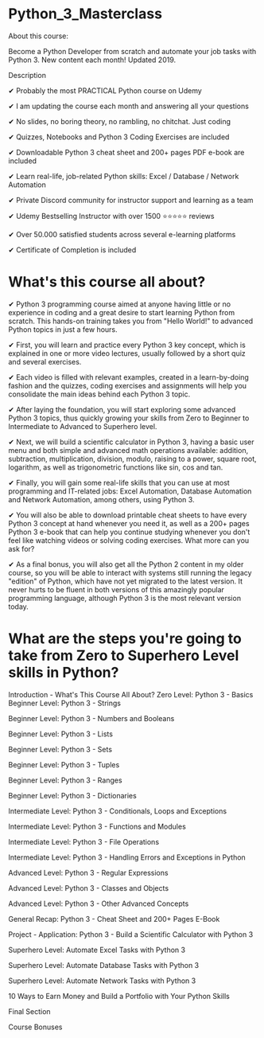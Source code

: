 # Python_3_Masterclass
About this course:

Become a Python Developer from scratch and automate your job tasks with Python 3. New content each month! Updated 2019.

Description

✔ Probably the most PRACTICAL Python course on Udemy

✔ I am updating the course each month and answering all your questions

✔ No slides, no boring theory, no rambling, no chitchat. Just coding

✔ Quizzes, Notebooks and Python 3 Coding Exercises are included

✔ Downloadable Python 3 cheat sheet and 200+ pages PDF e-book are included

✔ Learn real-life, job-related Python skills: Excel / Database / Network Automation

✔ Private Discord community for instructor support and learning as a team

✔ Udemy Bestselling Instructor with over 1500 ⭐⭐⭐⭐⭐ reviews

✔ Over 50.000 satisfied students across several e-learning platforms

✔ Certificate of Completion is included


# What's this course all about?

✔ Python 3 programming course aimed at anyone having little or no experience in coding and a great desire to start learning Python
from scratch. This hands-on training takes you from "Hello World!" to advanced Python topics in just a few hours.

✔ First, you will learn and practice every Python 3 key concept, which is explained in one or more video lectures,
usually followed by a short quiz and several exercises.

✔ Each video is filled with relevant examples, created in a learn-by-doing fashion and the quizzes,
coding exercises and assignments will help you consolidate the main ideas behind each Python 3 topic.

✔ After laying the foundation, you will start exploring some advanced Python 3 topics, thus quickly growing your skills
from Zero to Beginner to Intermediate to Advanced to Superhero level.

✔ Next, we will build a scientific calculator in Python 3, having a basic user menu and both simple and
advanced math operations available: addition, subtraction, multiplication, division, modulo, raising to a power,
square root, logarithm, as well as trigonometric functions like sin, cos and tan.

✔ Finally, you will gain some real-life skills that you can use at most programming and IT-related jobs:
Excel Automation, Database Automation and Network Automation, among others, using Python 3.

✔ You will also be able to download printable cheat sheets to have every Python 3 concept at hand whenever you need it,
as well as a 200+ pages Python 3 e-book that can help you continue studying whenever you don't feel like watching videos
or solving coding exercises. What more can you ask for?

✔ As a final bonus, you will also get all the Python 2 content in my older course, so you will be able to interact
with systems still running the legacy "edition" of Python, which have not yet migrated to the latest version.
It never hurts to be fluent in both versions of this amazingly popular programming language,
although Python 3 is the most relevant version today.

# What are the steps you're going to take from Zero to Superhero Level skills in Python?

Introduction - What's This Course All About?
Zero Level: Python 3 - Basics
Beginner Level: Python 3 - Strings

Beginner Level: Python 3 - Numbers and Booleans

Beginner Level: Python 3 - Lists

Beginner Level: Python 3 - Sets

Beginner Level: Python 3 - Tuples

Beginner Level: Python 3 - Ranges

Beginner Level: Python 3 - Dictionaries

Intermediate Level: Python 3 - Conditionals, Loops and Exceptions

Intermediate Level: Python 3 - Functions and Modules

Intermediate Level: Python 3 - File Operations

Intermediate Level: Python 3 - Handling Errors and Exceptions in Python

Advanced Level: Python 3 - Regular Expressions

Advanced Level: Python 3 - Classes and Objects

Advanced Level: Python 3 - Other Advanced Concepts

General Recap: Python 3 - Cheat Sheet and 200+ Pages E-Book

Project - Application: Python 3 - Build a Scientific Calculator with Python 3

Superhero Level: Automate Excel Tasks with Python 3

Superhero Level: Automate Database Tasks with Python 3

Superhero Level: Automate Network Tasks with Python 3

10 Ways to Earn Money and Build a Portfolio with Your Python Skills

Final Section

Course Bonuses
